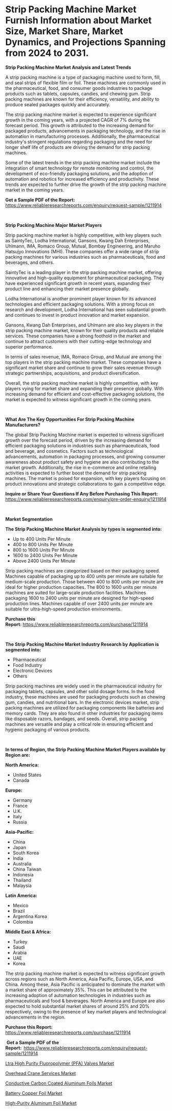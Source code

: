 <p><h1>Strip Packing Machine Market Furnish Information about Market Size, Market Share, Market Dynamics, and Projections Spanning from 2024 to 2031.</h1></p><p><strong>Strip Packing Machine Market Analysis and Latest Trends</strong></p>
<p><p>A strip packing machine is a type of packaging machine used to form, fill, and seal strips of flexible film or foil. These machines are commonly used in the pharmaceutical, food, and consumer goods industries to package products such as tablets, capsules, candies, and chewing gum. Strip packing machines are known for their efficiency, versatility, and ability to produce sealed packages quickly and accurately.</p><p>The strip packing machine market is expected to experience significant growth in the coming years, with a projected CAGR of 7% during the forecast period. This growth is attributed to the increasing demand for packaged products, advancements in packaging technology, and the rise in automation in manufacturing processes. Additionally, the pharmaceutical industry's stringent regulations regarding packaging and the need for longer shelf life of products are driving the demand for strip packing machines.</p><p>Some of the latest trends in the strip packing machine market include the integration of smart technology for remote monitoring and control, the development of eco-friendly packaging solutions, and the adoption of automation and robotics for increased efficiency and productivity. These trends are expected to further drive the growth of the strip packing machine market in the coming years.</p></p>
<p><strong>Get a Sample PDF of the Report:&nbsp;</strong> <a href="https://www.reliableresearchreports.com/enquiry/request-sample/1211914">https://www.reliableresearchreports.com/enquiry/request-sample/1211914</a></p>
<p>&nbsp;</p>
<p><strong>Strip Packing Machine Major Market Players</strong></p>
<p><p>Strip packing machine market is highly competitive, with key players such as SaintyTec, Lodha International, Gansons, Kwang Dah Enterprises, Uhlmann, IMA, Romaco Group, Mutual, Bombay Engineering, and Maruho Hatsujyo Innovations (MHI). These companies offer a wide range of strip packing machines for various industries such as pharmaceuticals, food and beverages, and others.</p><p>SaintyTec is a leading player in the strip packing machine market, offering innovative and high-quality equipment for pharmaceutical packaging. They have experienced significant growth in recent years, expanding their product line and enhancing their market presence globally.</p><p>Lodha International is another prominent player known for its advanced technologies and efficient packaging solutions. With a strong focus on research and development, Lodha International has seen substantial growth and continues to invest in product innovation and market expansion.</p><p>Gansons, Kwang Dah Enterprises, and Uhlmann are also key players in the strip packing machine market, known for their quality products and reliable services. These companies have a strong foothold in the market and continue to attract customers with their cutting-edge technology and superior performance.</p><p>In terms of sales revenue, IMA, Romaco Group, and Mutual are among the top players in the strip packing machine market. These companies have a significant market share and continue to grow their sales revenue through strategic partnerships, acquisitions, and product diversification.</p><p>Overall, the strip packing machine market is highly competitive, with key players vying for market share and expanding their presence globally. With increasing demand for efficient and cost-effective packaging solutions, the market is expected to witness significant growth in the coming years.</p></p>
<p>&nbsp;</p>
<p><strong>What Are The Key Opportunities For Strip Packing Machine Manufacturers?</strong></p>
<p><p>The global Strip Packing Machine market is expected to witness significant growth over the forecast period, driven by the increasing demand for efficient packaging solutions in industries such as pharmaceuticals, food and beverage, and cosmetics. Factors such as technological advancements, automation in packaging processes, and growing consumer awareness about product safety and hygiene are also contributing to the market growth. Additionally, the rise in e-commerce and online retailing activities is expected to further boost the demand for strip packing machines. The market is poised for expansion, with key players focusing on product innovations and strategic collaborations to gain a competitive edge.</p></p>
<p><strong>Inquire or Share Your Questions If Any Before Purchasing This Report:</strong> <a href="https://www.reliableresearchreports.com/enquiry/pre-order-enquiry/1211914">https://www.reliableresearchreports.com/enquiry/pre-order-enquiry/1211914</a></p>
<p>&nbsp;</p>
<p><strong>Market Segmentation</strong></p>
<p><strong>The Strip Packing Machine Market Analysis by types is segmented into:</strong></p>
<p><ul><li>Up to 400 Units Per Minute</li><li>400 to 800 Units Per Minute</li><li>800 to 1600 Units Per Minute</li><li>1600 to 2400 Units Per Minute</li><li>Above 2400 Units Per Minute</li></ul></p>
<p><p>Strip packing machines are categorized based on their packaging speed. Machines capable of packaging up to 400 units per minute are suitable for medium-scale production. Those between 400 to 800 units per minute are ideal for higher production capacities. The 800 to 1600 units per minute machines are suited for large-scale production facilities. Machines packaging 1600 to 2400 units per minute are designed for high-speed production lines. Machines capable of over 2400 units per minute are suitable for ultra-high-speed production environments.</p></p>
<p><strong>Purchase this Report:&nbsp;</strong><a href="https://www.reliableresearchreports.com/purchase/1211914">https://www.reliableresearchreports.com/purchase/1211914</a></p>
<p>&nbsp;</p>
<p><strong>The Strip Packing Machine Market Industry Research by Application is segmented into:</strong></p>
<p><ul><li>Pharmaceutical</li><li>Food Industry</li><li>Electronic Devices</li><li>Others</li></ul></p>
<p><p>Strip packing machines are widely used in the pharmaceutical industry for packaging tablets, capsules, and other solid dosage forms. In the food industry, these machines are used for packaging products such as chewing gum, candies, and nutritional bars. In the electronic devices market, strip packing machines are utilized for packaging components like batteries and memory cards. They are also found in other industries for packaging items like disposable razors, bandages, and seeds. Overall, strip packing machines are versatile and play a critical role in ensuring efficient and hygienic packaging of various products.</p></p>
<p>&nbsp;</p>
<p><strong>In terms of Region, the Strip Packing Machine Market Players available by Region are:</strong></p>
<p>
    <p> <strong> North America: </strong>
        <ul>
            <li>United States</li>
            <li>Canada</li>
        </ul>
        </p> 
    <p> <strong> Europe: </strong>
        <ul>
            <li>Germany</li>
            <li>France</li>
            <li>U.K.</li>
            <li>Italy</li>
            <li>Russia</li>
        </ul>
        </p> 
    <p> <strong> Asia-Pacific: </strong>
        <ul>
            <li>China</li>
            <li>Japan</li>
            <li>South Korea</li>
            <li>India</li>
            <li>Australia</li>
            <li>China Taiwan</li>
            <li>Indonesia</li>
            <li>Thailand</li>
            <li>Malaysia</li>
        </ul>
        </p> 
    <p> <strong> Latin America: </strong>
        <ul>
            <li>Mexico</li>
            <li>Brazil</li>
            <li>Argentina Korea</li>
            <li>Colombia</li>
        </ul>
        </p> 
    <p> <strong> Middle East & Africa: </strong>
        <ul>
            <li>Turkey</li>
            <li>Saudi</li>
            <li>Arabia</li>
            <li>UAE</li>
            <li>Korea</li>
        </ul>
    </p>
    </p>
<p><p>The strip packing machine market is expected to witness significant growth across regions such as North America, Asia Pacific, Europe, USA, and China. Among these, Asia Pacific is anticipated to dominate the market with a market share of approximately 35%. This can be attributed to the increasing adoption of automation technologies in industries such as pharmaceuticals and food & beverages. North America and Europe are also expected to hold substantial market shares of around 25% and 20% respectively, owing to the presence of key market players and technological advancements in the region.</p></p>
<p><strong>Purchase this Report: </strong><a href="https://www.reliableresearchreports.com/purchase/1211914">https://www.reliableresearchreports.com/purchase/1211914</a></p>
<p>&nbsp;<strong>Get a Sample PDF of the Report:&nbsp;&nbsp;</strong><a href="https://www.reliableresearchreports.com/enquiry/request-sample/1211914">https://www.reliableresearchreports.com/enquiry/request-sample/1211914</a></p>
<p><strong></strong></p>
<p><p><a href="https://github.com/singletonthaxterkelliehr2df/Market-Research-Report-List-1/blob/main/ltra-high-purity-fluoropolymer-pfa-valves-market.md">Ltra High Purity Fluoropolymer (PFA) Valves Market</a></p><p><a href="https://github.com/RichRobinson5/Market-Research-Report-List-3/blob/main/overhead-crane-services-market.md">Overhead Crane Services Market</a></p><p><a href="https://github.com/kufem1/Market-Research-Report-List-1/blob/main/conductive-carbon-coated-aluminum-foils-market.md">Conductive Carbon Coated Aluminum Foils Market</a></p><p><a href="https://github.com/nathandecarvalho/Market-Research-Report-List-2/blob/main/battery-copper-foil-market.md">Battery Copper Foil Market</a></p><p><a href="https://github.com/kosella/Market-Research-Report-List-2/blob/main/high-purity-aluminum-foil-market.md">High-Purity Aluminum Foil Market</a></p></p>